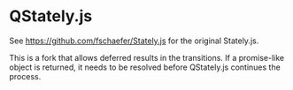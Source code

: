 # QStately.js

See https://github.com/fschaefer/Stately.js for the original Stately.js.

This is a fork that allows deferred results in the transitions.
If a promise-like object is returned, it needs to be resolved before QStately.js continues the process.
